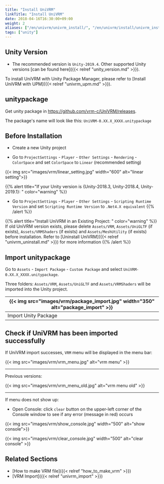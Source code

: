 ```yaml
---
title: "Install UniVRM"
linkTitle: "Install UniVRM"
date: 2018-04-16T16:30:00+09:00
weight: 2
aliases: ["/en/univrm/univrm_install/", "/en/univrm/install/univrm_install/"]
tags: ["unity"]
---
```


## Unity Version

* The recommended version is `Unity-2019.4`. Other supported Unity versions [can be found here]({{< relref "unity_version.md" >}}).

To install UniVRM with Unity Package Manager, please refer to [Install UniVRM with UPM]({{< relref "univrm_upm.md" >}}).

## unitypackage

Get unity package in https://github.com/vrm-c/UniVRM/releases.

The package's name will look like this: `UniVRM-0.XX.X_XXXX.unitypackage`

## Before Installation

* Create a new Unity project

* Go to `ProjectSettings` - `Player` - `Other Settings` - `Rendering` - `ColorSpace` and set `ColorSpace` to `Linear` (recommended setting)

{{< img src="images/vrm/linear_setting.jpg" width="600" alt="linear setting">}}

{{% alert title="If your Unity version is {Unity-2018.3, Unity-2018.4, Unity-2019.1}: " color="warning" %}}

* Go to `ProjectSettings` - `Player` - `Other Settings` - `Scripting Runtime Version` and set `Scripting Runtime Version` to `.Net4.X equivalent`
{{% /alert %}}

{{% alert title="Install UniVRM in an Existing Project: " color="warning" %}}
If old UniVRM version exists, please delete `Assets/VRM`, `Assets/UniGLTF` (if exists), `Assets/VRMShaders` (if exists) and `Assets/MeshUtility` (if exists) before installation. Refer to [Uninstall UniVRM]({{< relref "univrm_uninstall.md" >}}) for more information
{{% /alert %}}

## Import unitypackage

Go to `Assets` - `Import Package` - `Custom Package` and select `UniVRM-0.XX.X_XXXX.unitypackage`.

Three folders: `Assets/VRM`, `Assets/UniGLTF` and `Assets/VRMShaders` will be imported into the Unity project.

|{{< img src="images/vrm/package_import.jpg" width="350" alt="package_import" >}}|
|-----|
|Import Unity Package|

## Check if UniVRM has been imported successfully

If UniVRM import successes, `VRM` menu will be displayed in the menu bar:

{{< img src="images/vrm/vrm_menu.jpg" alt="vrm menu" >}}
<hr>

Previous versions:

{{< img src="images/vrm/vrm_menu_old.jpg" alt="vrm menu old" >}}
<hr>

If menu does not show up:

* Open Console: click `clear` button on the upper-left corner of the Console window to see if any error (message in red) occurs

{{< img src="images/vrm/show_console.jpg"  width="500" alt="show console">}}

{{< img src="images/vrm/clear_console.jpg" width="500" alt="clear console" >}}

## Related Sections

- [How to make VRM file]({{< relref "how_to_make_vrm" >}})
- [VRM Import]({{< relref "univrm_import" >}})
